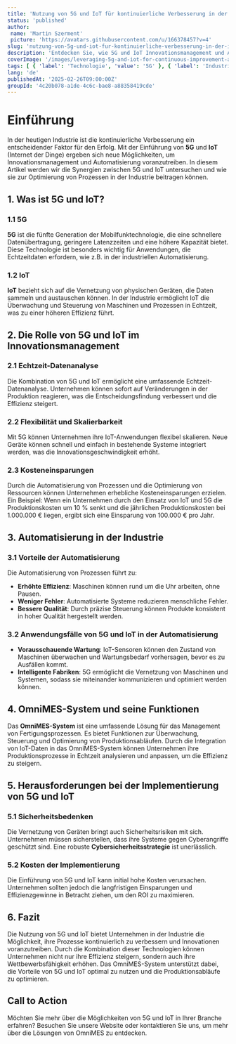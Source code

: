 ```yaml
---
title: 'Nutzung von 5G und IoT für kontinuierliche Verbesserung in der Industrie'
status: 'published'
author:
 name: 'Martin Szerment'
 picture: 'https://avatars.githubusercontent.com/u/166378457?v=4'
slug: 'nutzung-von-5g-und-iot-fur-kontinuierliche-verbesserung-in-der-industrie'
description: 'Entdecken Sie, wie 5G und IoT Innovationsmanagement und Automatisierung in der Industrie revolutionieren können.'
coverImage: '/images/leveraging-5g-and-iot-for-continuous-improvement-a-comprehensive-guide-to-innovation-management-and-automation-in-indust.png'
tags: [ { 'label': 'Technologie', 'value': '5G' }, { 'label': 'Industrie', 'value': 'IoT' }, { 'label': 'Automatisierung', 'value': 'Industrie 4.0' } ]
lang: 'de'
publishedAt: '2025-02-26T09:00:00Z'
groupId: '4c20b078-a1de-4c6c-bae8-a88358419cde'
---
```

# Einführung

In der heutigen Industrie ist die kontinuierliche Verbesserung ein entscheidender Faktor für den Erfolg. Mit der Einführung von **5G** und **IoT** (Internet der Dinge) ergeben sich neue Möglichkeiten, um Innovationsmanagement und Automatisierung voranzutreiben. In diesem Artikel werden wir die Synergien zwischen 5G und IoT untersuchen und wie sie zur Optimierung von Prozessen in der Industrie beitragen können.

## 1. Was ist 5G und IoT?

### 1.1 5G

**5G** ist die fünfte Generation der Mobilfunktechnologie, die eine schnellere Datenübertragung, geringere Latenzzeiten und eine höhere Kapazität bietet. Diese Technologie ist besonders wichtig für Anwendungen, die Echtzeitdaten erfordern, wie z.B. in der industriellen Automatisierung.

### 1.2 IoT

**IoT** bezieht sich auf die Vernetzung von physischen Geräten, die Daten sammeln und austauschen können. In der Industrie ermöglicht IoT die Überwachung und Steuerung von Maschinen und Prozessen in Echtzeit, was zu einer höheren Effizienz führt.

## 2. Die Rolle von 5G und IoT im Innovationsmanagement

### 2.1 Echtzeit-Datenanalyse

Die Kombination von 5G und IoT ermöglicht eine umfassende Echtzeit-Datenanalyse. Unternehmen können sofort auf Veränderungen in der Produktion reagieren, was die Entscheidungsfindung verbessert und die Effizienz steigert.

### 2.2 Flexibilität und Skalierbarkeit

Mit 5G können Unternehmen ihre IoT-Anwendungen flexibel skalieren. Neue Geräte können schnell und einfach in bestehende Systeme integriert werden, was die Innovationsgeschwindigkeit erhöht.

### 2.3 Kosteneinsparungen

Durch die Automatisierung von Prozessen und die Optimierung von Ressourcen können Unternehmen erhebliche Kosteneinsparungen erzielen. Ein Beispiel: Wenn ein Unternehmen durch den Einsatz von IoT und 5G die Produktionskosten um 10 % senkt und die jährlichen Produktionskosten bei 1.000.000 € liegen, ergibt sich eine Einsparung von 100.000 € pro Jahr.

## 3. Automatisierung in der Industrie

### 3.1 Vorteile der Automatisierung

Die Automatisierung von Prozessen führt zu:
- **Erhöhte Effizienz**: Maschinen können rund um die Uhr arbeiten, ohne Pausen.
- **Weniger Fehler**: Automatisierte Systeme reduzieren menschliche Fehler.
- **Bessere Qualität**: Durch präzise Steuerung können Produkte konsistent in hoher Qualität hergestellt werden.

### 3.2 Anwendungsfälle von 5G und IoT in der Automatisierung

- **Vorausschauende Wartung**: IoT-Sensoren können den Zustand von Maschinen überwachen und Wartungsbedarf vorhersagen, bevor es zu Ausfällen kommt.
- **Intelligente Fabriken**: 5G ermöglicht die Vernetzung von Maschinen und Systemen, sodass sie miteinander kommunizieren und optimiert werden können.

## 4. OmniMES-System und seine Funktionen

Das **OmniMES-System** ist eine umfassende Lösung für das Management von Fertigungsprozessen. Es bietet Funktionen zur Überwachung, Steuerung und Optimierung von Produktionsabläufen. Durch die Integration von IoT-Daten in das OmniMES-System können Unternehmen ihre Produktionsprozesse in Echtzeit analysieren und anpassen, um die Effizienz zu steigern.

## 5. Herausforderungen bei der Implementierung von 5G und IoT

### 5.1 Sicherheitsbedenken

Die Vernetzung von Geräten bringt auch Sicherheitsrisiken mit sich. Unternehmen müssen sicherstellen, dass ihre Systeme gegen Cyberangriffe geschützt sind. Eine robuste **Cybersicherheitsstrategie** ist unerlässlich.

### 5.2 Kosten der Implementierung

Die Einführung von 5G und IoT kann initial hohe Kosten verursachen. Unternehmen sollten jedoch die langfristigen Einsparungen und Effizienzgewinne in Betracht ziehen, um den ROI zu maximieren.

## 6. Fazit

Die Nutzung von 5G und IoT bietet Unternehmen in der Industrie die Möglichkeit, ihre Prozesse kontinuierlich zu verbessern und Innovationen voranzutreiben. Durch die Kombination dieser Technologien können Unternehmen nicht nur ihre Effizienz steigern, sondern auch ihre Wettbewerbsfähigkeit erhöhen. Das OmniMES-System unterstützt dabei, die Vorteile von 5G und IoT optimal zu nutzen und die Produktionsabläufe zu optimieren.

## Call to Action

Möchten Sie mehr über die Möglichkeiten von 5G und IoT in Ihrer Branche erfahren? Besuchen Sie unsere Website oder kontaktieren Sie uns, um mehr über die Lösungen von OmniMES zu entdecken.
